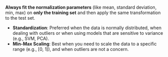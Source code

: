 **Always fit the normalization parameters** (like mean, standard deviation, min, max) on **only the training set** and then apply the same transformation to the test set.

- **Standardization**: Preferred when the data is normally distributed, when dealing with outliers or when using models that are sensitive to variance (e.g., SVM, PCA).
- **Min-Max Scaling**: Best when you need to scale the data to a specific range (e.g., [0, 1]), and when outliers are not a concern.